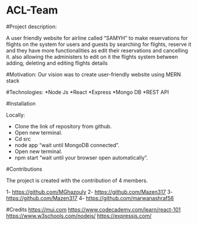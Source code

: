 # ACL-Team

#Project description:

A user friendly website for airline called “SAMYH” to make reservations for flights on the system for users and guests by searching for flights, reserve it and they have more functionalities as edit their reservations and cancelling it. also allowing the administers to edit on it the flights system between adding, deleting and editing flights details

#Motivation:
Our vision was to create user-friendly website using MERN stack

#Technologies:
*Node Js *React *Express *Mongo DB *REST API

#Installation 

Locally:

* Clone the link of repository from github.
* Open new terminal.
* Cd src
* node app “wait until MongoDB connected”.
* Open new terminal.
* npm start “wait until your browser open automatically”.

#Contributions

The project is created with the contribution of 4 members.

1- https://github.com/MGhazouly
2- https://github.com/Mazen317
3- https://github.com/Mazen317
4- https://github.com/marwanashraf56

#Credits
 https://mui.com
 https://www.codecademy.com/learn/react-101	
 https://www.w3schools.com/nodejs/
 https://expressjs.com/

